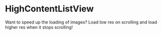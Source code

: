 HighContentListView
===================

Want to speed up the loading of images?  Load low res on scrolling and load higher res when it stops scrolling!